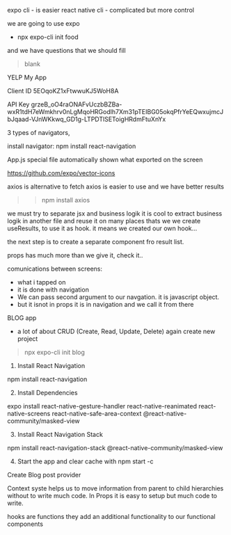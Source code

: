 expo cli - is easier
react native cli - complicated but more control

we are going to use expo

* npx expo-cli init food

and we have questions that we should fill
> blank



YELP
My App

Client ID
5EOqoKZ1xFtwwuKJ5WoH8A

API Key
grzeB_oO4raONAFvUczbBZBa-wxR1tdH7eWmkhrv0nLgMqoHRGodlh7Xm31pTEIBG05okqPfrYeEQwxujmcJbJqaad-VJnWKkwq_GD1g-LTPDTlSEToigHRdmFtuXnYx




3 types of navigators,

install navigator: npm install react-navigation


App.js special file
automatically shown what exported
on the screen

https://github.com/expo/vector-icons



axios is alternative to fetch 
axios is easier to use and we have better results

>>npm install axios




we must try to separate jsx and business logik
it is cool to extract business logik in another file
and reuse it on many places
thats we we create useResults, to use it as hook.
it means we created our own hook...


the next step is to create a separate component fro result list.


props has much more than we give it, check it..


comunications between screens:
- what i tapped on
- it is done with navigation
- We can pass second argument to our navgation. it is javascript object.
- but it isnot in props it is in navigation and we call it from there



BLOG app
- a lot of about CRUD (Create, Read, Update, Delete)
again create new project
>npx expo-cli init blog

1. Install React Navigation

npm install react-navigation

2. Install Dependencies

expo install react-native-gesture-handler react-native-reanimated react-native-screens react-native-safe-area-context @react-native-community/masked-view

3. Install React Navigation Stack

npm install react-navigation-stack @react-native-community/masked-view

4. Start the app and clear cache with npm start -c



Create  Blog post provider


Context syste helps us to move information from parent to child hierarchies without to write much code. In Props it is easy to setup but much code to write.


hooks are functions they add an additional functionality to our functional components

